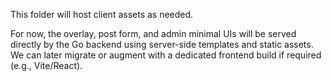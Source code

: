 This folder will host client assets as needed.

For now, the overlay, post form, and admin minimal UIs will be served directly by the Go backend using server-side templates and static assets. We can later migrate or augment with a dedicated frontend build if required (e.g., Vite/React).
